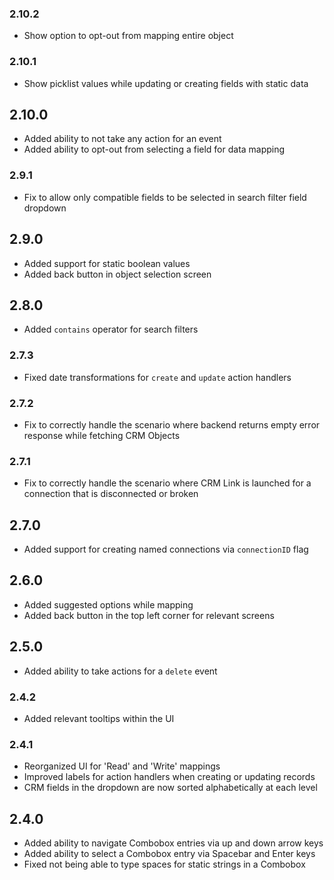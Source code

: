 ### 2.10.2

- Show option to opt-out from mapping entire object

### 2.10.1

- Show picklist values while updating or creating fields with static data

## 2.10.0

- Added ability to not take any action for an event
- Added ability to opt-out from selecting a field for data mapping

### 2.9.1

- Fix to allow only compatible fields to be selected in search filter field dropdown

## 2.9.0

- Added support for static boolean values
- Added back button in object selection screen

## 2.8.0

- Added `contains` operator for search filters

### 2.7.3

- Fixed date transformations for `create` and `update` action handlers

### 2.7.2

- Fix to correctly handle the scenario where backend returns empty error response while fetching CRM Objects

### 2.7.1

- Fix to correctly handle the scenario where CRM Link is launched for a connection that is disconnected or broken

## 2.7.0

- Added support for creating named connections via `connectionID` flag

## 2.6.0

- Added suggested options while mapping
- Added back button in the top left corner for relevant screens

## 2.5.0

- Added ability to take actions for a `delete` event

### 2.4.2

- Added relevant tooltips within the UI

### 2.4.1

- Reorganized UI for 'Read' and 'Write' mappings
- Improved labels for action handlers when creating or updating records
- CRM fields in the dropdown are now sorted alphabetically at each level

## 2.4.0

- Added ability to navigate Combobox entries via up and down arrow keys
- Added ability to select a Combobox entry via Spacebar and Enter keys
- Fixed not being able to type spaces for static strings in a Combobox
